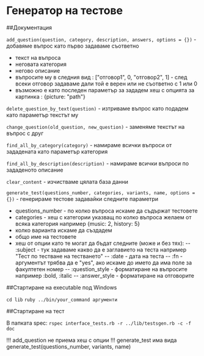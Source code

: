 # Генератор на тестове

##Документация

`add_question(question, category, description, answers, options = {})` - добавяме въпрос като първо задаваме съответно
* текст на въпроса
* неговата категория
* негово описание
* въпросите му в следния вид : ["отговор1", 0, "отговор2", 1] - след всеки отговор задаваме дали той е верен или не съответно с 1 или 0
* възможно е като последен параметър за зададем хеш с опцията за картинка : {picture: "path"}

`delete_question_by_text(question)` - изтриваме въпрос като подадем като параметър текстът му

`change_question(old_question, new_question)` - заменяме текстът на въпрос с друг

`find_all_by_category(category)` - намираме всички въпроси от зададената като параметър категория

`find_all_by_description(description)` - намираме всички въпроси по зададеното описание

`clear_content` - изчистваме цялата база данни

`generate_test(questions_number, categories, variants, name, options = {})` - генерираме тестове задавайки следните параметри
* questions_number - по колко въпроса искаме да съдържат тестовете
* categories - хеш с категории указващ по колко въпроса желаем от всяка категория например {music: 2, history: 5}
* колко варианта искаме да създадем
* общо име на тестовете
* хеш от опции като те могат да бъдат следните (може и без тях):
-- :subject - тук задаваме какво да е заглавието на теста например "Тест по тестване на тестването"
-- :date - дата на теста
-- :fn - аргументът трябва да е "yes", ако искаме до името да има поле за факултетен номер
-- :question_style - форматиране на въпросите например :bold, :italic
-- :answer_style - форматиране на отговорите

##Стартиране на executable под Windows

`cd lib`
`ruby ../bin/your_command аргументи`

##Стартиране на тест

В папката spec:
`rspec interface_tests.rb -r ../lib/testsgen.rb -c -f doc`

!!! add_question не приема хеш с опции
!!! generate_test има вида generate_test(questions_number, variants, name)
